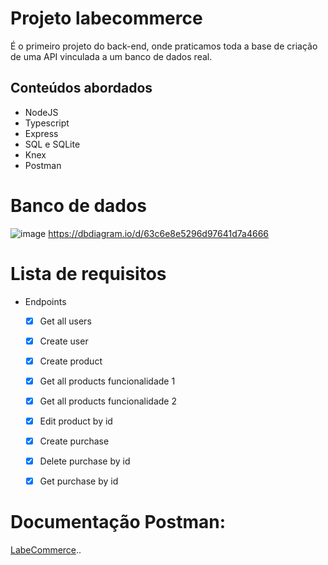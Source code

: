 # Projeto labecommerce

É o primeiro projeto do back-end, onde praticamos toda a base de criação de uma API vinculada a um banco de dados real.<br>

## Conteúdos abordados

- NodeJS
- Typescript
- Express
- SQL e SQLite
- Knex
- Postman

# Banco de dados
![image](https://user-images.githubusercontent.com/29845719/214396608-ddcfd097-e615-44f9-acbe-f815f9abb83f.png)
https://dbdiagram.io/d/63c6e8e5296d97641d7a4666

# Lista de requisitos

- Endpoints

    - [x]  Get all users
    - [x]  Create user
    - [x]  Create product
    - [x]  Get all products funcionalidade 1
    - [x]  Get all products funcionalidade 2
    - [x]  Edit product by id
    - [x]  Create purchase
    - [x]  Delete purchase by id
    - [x]  Get purchase by id


# Documentação Postman:

[LabeCommerce](https://documenter.getpostman.com/view/24823438/2s93m1a4WG)..

              
